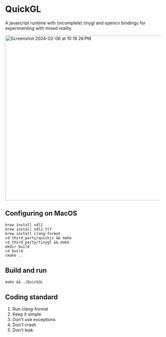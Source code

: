 # QuickGL

A javascript runtime with (incomplete) tinygl and opencv bindings for experimenting with mixed reality.

<img width="533" alt="Screenshot 2024-02-06 at 10 16 26 PM" src="https://github.com/bnolan/quickgl/assets/17499/ae021156-da43-423e-a61c-1949bd63d72f">

## Configuring on MacOS

    brew install sdl2
    brew install sdl2_ttf
    brew install clang-format
    cd third_party/quickjs && make
    cd third_party/tinygl && make
    mkdir build
    cd build
    cmake ..

## Build and run

    make && ./QuickGL

## Coding standard

1. Run clang-format
2. Keep it simple
3. Don't use exceptions
4. Don't crash
5. Don't leak
